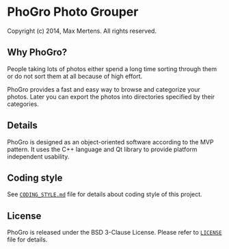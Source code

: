 
# PhoGro Photo Grouper

Copyright (c) 2014, Max Mertens.
All rights reserved.

## Why PhoGro?

People taking lots of photos either spend a long time sorting through them or do not
sort them at all because of high effort.

PhoGro provides a fast and easy way to browse and categorize your photos.
Later you can export the photos into directories specified by their categories.

## Details

PhoGro is designed as an object-oriented software according to the MVP pattern.
It uses the C++ language and Qt library to provide platform independent usability.

## Coding style

See [`CODING_STYLE.md`](CODING_STYLE.md) file for details about coding style of
this project.

## License

PhoGro is released under the BSD 3-Clause License.
Please refer to [`LICENSE`][license_link] file for details.

[license_link]:
https://github.com/jellysheep/phogro/blob/master/LICENSE
